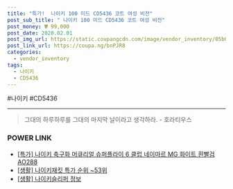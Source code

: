 ```yaml
--- 
title: "특가!  나이키 100 미드 CD5436 코트 여성 비전" 
post_sub_title: " 나이키 100 미드 CD5436 코트 여성 비전" 
post_money: ₩ 99,000 
post_date: 2020.02.01 
post_img_url: https://static.coupangcdn.com/image/vendor_inventory/05b0/2225a64c41c817670bb1fc57743d9c9cc20f3a174a0152d6ca76123477fc.png 
post_link_url: https://coupa.ng/bnPJR8 
categories: 
  - vendor_inventory 
tags: 
  - 나이키 
  - CD5436 
--- 
```

  #나이키 #CD5436 
<hr> 

> 그대의 하루하루를 그대의 마지막 날이라고 생각하라. - 호라티우스 


### POWER LINK

* <a href="https://blog.naver.com/sakai111/221788038979" target="_blank">[특가] 나이키 축구화 머큐리얼 슈퍼플라이 6 클럽 네이마르 MG 화이트 흰빨검 AO288</a>
* <a href="https://blog.naver.com/sakai111/221786207973" target="_blank"> [생활] 나이키재킷 특가 순위 ~53위</a>
* <a href="https://blog.naver.com/santokki14/221765772062" target="_blank"> [생활] 나이키슬리퍼 정보 </a>

